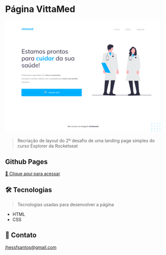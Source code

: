 # Página VittaMed

![preview](/.github/preview.png)

> Recriação de layout do 2º desafio de uma landing page simples do curso Explorer da Rocketseat

## Github Pages
[🔗 Clique aqui para acessar](https://jhessfrois.github.io/vittamed/)

## 🛠 Tecnologias
> Tecnologias usadas para desenvolver a página

- HTML
- CSS

## 🖤 Contato

jhessfsantos@gmail.com
